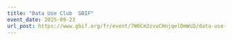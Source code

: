 ```yaml
---
title: "Data Use Club  GBIF"
event_date: 2025-09-23
url_post: https://www.gbif.org/fr/event/7W6Cm2zvuCHnjqelDmWcD/data-use-club-practical-session-making-occurrence-maps
---
```


